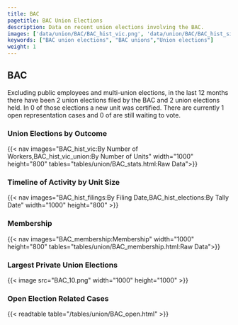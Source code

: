 ```yaml
---
title: BAC
pagetitle: BAC Union Elections
description: Data on recent union elections involving the BAC.
images: ['data/union/BAC/BAC_hist_vic.png', 'data/union/BAC/BAC_hist_size.png', 'data/union/BAC/BAC_10.png']
keywords: ["BAC union elections", "BAC unions","Union elections"]
weight: 1
---
```

##  BAC

Excluding public employees and multi-union elections, in the last 12 months there have been 2 union elections filed by the BAC and 2 union elections held. In 0 of those elections a new unit was certified. There are currently 1 open representation cases and 0 of are still waiting to vote.

### Union Elections by Outcome
{{< nav images="BAC_hist_vic:By Number of Workers,BAC_hist_vic_union:By Number of Units" width="1000" height="800" tables="tables/union/BAC_stats.html:Raw Data">}}

### Timeline of Activity by Unit Size
{{< nav images="BAC_hist_filings:By Filing Date,BAC_hist_elections:By Tally Date" width="1000" height="800" >}}

### Membership
{{< nav images="BAC_membership:Membership" width="1000" height="800" tables="tables/union/BAC_membership.html:Raw Data">}}

### Largest Private Union Elections
{{< image src="BAC_10.png" width="1000" height="1000"  >}}

### Open Election Related Cases
{{< readtable table="/tables/union/BAC_open.html" >}}

